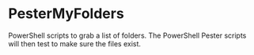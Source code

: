 # PesterMyFolders
PowerShell scripts to grab a list of folders. The PowerShell Pester scripts will then test to make sure the files exist.
